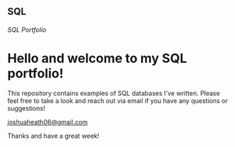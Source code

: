 ## SQL ##
###### SQL Portfolio

# Hello and welcome to my SQL portfolio! #
This repository contains examples of SQL databases I've written. Please feel free to take a look and reach out via email if you have any questions or suggestions! 

joshuaheath06@gmail.com

Thanks and have a great week!
